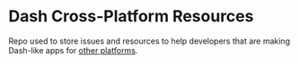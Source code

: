 Dash Cross-Platform Resources
=========================

Repo used to store issues and resources to help developers that are making Dash-like apps for [other platforms](http://blog.kapeli.com/dash-for-ios-android-windows-or-linux).

